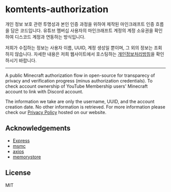 # komtents-authorization

개인 정보 보호 관련 투명성과 본인 인증 과정을 위하여 제작된 마인크래프트 인증 흐름을 담은 코드입니다. 유튜브 멤버십 사용자의 마인크래프트 계정의 계정 소유권을 확인하여 디스코드 계정과 연동하는 방식입니다.

저희가 수집하는 정보는 사용자 이름, UUID, 계정 생성일 뿐이며, 그 외의 정보는 조회하지 않습니다. 자세한 내용은 저희 웹사이트에서 호스팅하는 [개인정보처리방침](https://authorization.komq.world/privacy)을 확인하시기 바랍니다.

---

A public Minecraft authorization flow in open-source for transparecy of privacy and verification progress (minus authorization credentials). To check account ownership of YouTube Membership users' Minecraft account to link with Discord account.

The information we take are only the username, UUID, and the account creation date. No other information is retrieved. For more information please check our [Privacy Policy](https://authorization.komq.world/privacy) hosted on our website.

## Acknowledgements

- [Express](https://expressjs.com/)
- [msmc](https://github.com/Hanro50/MSMC)
- [axios](https://github.com/axios/axios)
- [memorystore](https://github.com/roccomuso/memorystore)

## License

MIT
